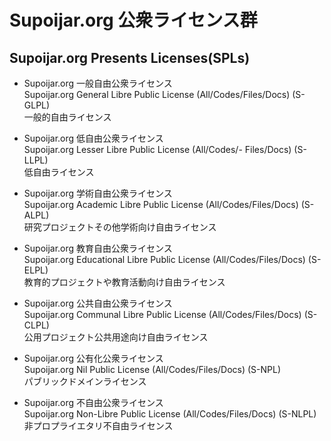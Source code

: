 # Supoijar.org 公衆ライセンス群

## Supoijar.org Presents Licenses(SPLs)


- Supoijar.org 一般自由公衆ライセンス  
    Supoijar.org General Libre Public License (All/Codes/Files/Docs) (S-GLPL)  
    一般的自由ライセンス

- Supoijar.org 低自由公衆ライセンス  
    Supoijar.org Lesser Libre Public License (All/Codes/- Files/Docs) (S-LLPL)  
    低自由ライセンス

- Supoijar.org 学術自由公衆ライセンス  
    Supoijar.org Academic Libre Public License (All/Codes/Files/Docs) (S-ALPL)  
    研究プロジェクトその他学術向け自由ライセンス

- Supoijar.org 教育自由公衆ライセンス  
    Supoijar.org Educational Libre Public License (All/Codes/Files/Docs) (S-ELPL)  
    教育的プロジェクトや教育活動向け自由ライセンス

- Supoijar.org 公共自由公衆ライセンス  
    Supoijar.org Communal Libre Public License (All/Codes/Files/Docs) (S-CLPL)  
    公用プロジェクト公共用途向け自由ライセンス

- Supoijar.org 公有化公衆ライセンス  
    Supoijar.org Nil Public License (All/Codes/Files/Docs) (S-NPL)  
    パブリックドメインライセンス

- Supoijar.org 不自由公衆ライセンス  
    Supoijar.org Non-Libre Public License (All/Codes/Files/Docs) (S-NLPL)  
    非プロプライエタリ不自由ライセンス
